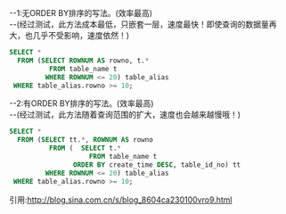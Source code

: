 --1:无ORDER BY排序的写法。(效率最高)  
--(经过测试，此方法成本最低，只嵌套一层，速度最快！即使查询的数据量再大，也几乎不受影响，速度依然！)  
```SQL
SELECT *  
  FROM (SELECT ROWNUM AS rowno, t.*  
          FROM table_name t  
         WHERE ROWNUM <= 20) table_alias  
 WHERE table_alias.rowno >= 10;  
```
--2:有ORDER BY排序的写法。(效率最高)  
--(经过测试，此方法随着查询范围的扩大，速度也会越来越慢哦！)  
```SQL
SELECT *  
  FROM (SELECT tt.*, ROWNUM AS rowno  
          FROM (  SELECT t.*  
                    FROM table_name t  
                ORDER BY create_time DESC, table_id_no) tt  
         WHERE ROWNUM <= 20) table_alias  
 WHERE table_alias.rowno >= 10;  
 ```
 引用:http://blog.sina.com.cn/s/blog_8604ca230100vro9.html
